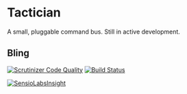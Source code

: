 # Tactician

A small, pluggable command bus. Still in active development.

## Bling
[![Scrutinizer Code Quality](https://scrutinizer-ci.com/g/rosstuck/tactician/badges/quality-score.png?b=master)](https://scrutinizer-ci.com/g/rosstuck/tactician/?branch=master)
[![Build Status](https://scrutinizer-ci.com/g/rosstuck/tactician/badges/build.png?b=master)](https://scrutinizer-ci.com/g/rosstuck/tactician/build-status/master)

[![SensioLabsInsight](https://insight.sensiolabs.com/projects/54275a78-bc70-4bb3-9ac4-4eee700c6a1c/big.png)](https://insight.sensiolabs.com/projects/54275a78-bc70-4bb3-9ac4-4eee700c6a1c)
